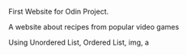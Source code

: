 First Website for Odin Project.

A website about recipes from popular video games

Using Unordered List, Ordered List, img, a